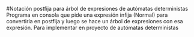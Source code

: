 #Notación postfija para árbol de expresiones de autómatas deterministas
Programa en consola que pide una expresión infija (Normal) para convertirla en postfija y luego se hace un árbol de expresiones con esa expresión. 
Para implementar en proyecto de autómatas deterministas
